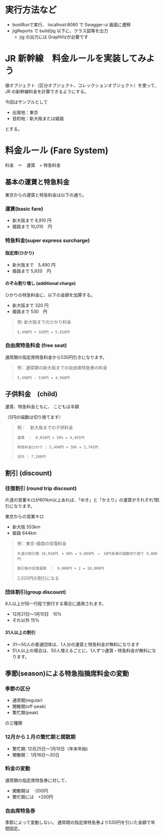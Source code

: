 # 実行方法など

- bootRunで実行、 localhost:8080 で Swagger-ui 画面に遷移
- jigReports で build/jig 以下に、クラス図等を出力
  - jig の出力には GraphVizが必要です

# JR 新幹線　料金ルールを実装してみよう

値オブジェクト（区分オブジェクト、コレックションオブジェクト）を使って、JR の新幹線料金を計算できるようにする。

今回はサンプルとして

- 出発地：東京
- 目的地：新大阪または姫路

とする。

# 料金ルール (Fare System)

料金　＝　運賃　+ 特急料金

## 基本の運賃と特急料金

東京からの運賃と特急料金は以下の通り。

### 運賃(basic fare)

- 新大阪まで 8,910 円
- 姫路まで 10,010　円

### 特急料金(super express surcharge)

#### 指定席(ひかり)

- 新大阪まで　5,490 円
- 姫路まで 5,920　円

#### のぞみ割り増し (additional charge)

ひかりの特急料金に、以下の金額を加算する。

- 新大阪まで 320 円
- 姫路まで 530　円

> 例: 新大阪までのひかり料金
>
> ```5,490円 + 320円 = 5,810円```

### 自由席特急料金 (free seat)

通常期の指定席特急料金から530円引きになります。

> 例：通常期の新大阪までの自由席特急券の料金
>
> ```5,490円 - 530円 = 4,960円```

## 子供料金　(child)

運賃、特急料金ともに、 こどもは半額

（5円の端数は切り捨てます）

> 例：　新大阪までの子供料金
>
> ```運賃　：　8,910円 × 50% = 4,455円```
>
> ```特急料金ひかり : 5,490円 × 50% = 2,745円```
>
> ```合計 : 7,200円```
 

## 割引 (discount)

### 往復割引 (round trip discount)

片道の営業キロが601km以上あれば、「ゆき」と「かえり」の運賃がそれぞれ1割引になります。

東京からの営業キロ

- 新大阪 553km
- 姫路 644km

> 例：東京-姫路の往復料金
>
> ```片道の割引額 10,010円　× 90% = 9,009円　→　10円未満の端数切り捨て 9,000円```
>
> ```割引後の往復運賃　：　9,000円 × 2 = 18,000円```
>
> 2,020円の割引になる

### 団体割引(group discount)

8人以上が同一行程で旅行する場合に適用されます。

- 12月21日〜1月10日　10%
- それ以外 15%

#### 31人以上の割引 

- 31〜50人の普通団体は、1人分の運賃と特急料金が無料になります
- 51人以上の場合は、50人増えるごとに、1人ずつ運賃・特急料金が無料になります。

## 季節(season)による特急指摘席料金の変動

### 季節の区分

- 通常期(regular)
- 閑散期(off-peak)
- 繁忙期(peak)

の三種類

### 12月から１月の繁忙期と閑散期

- 繁忙期: 12月25日〜1月10日（年末年始)
- 閑散期： 1月16日〜30日

### 料金の変動

通常期の指定席特急券に対して、

- 閑散期は　-200円
- 繁忙期には　+200円

### 自由席特急券

季節によって変動しない。
通常期の指定席特急券より530円を引いた金額で年間固定。